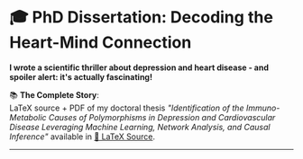 # 🎓 PhD Dissertation: Decoding the Heart-Mind Connection 

**I wrote a scientific thriller about depression and heart disease - and spoiler alert: it's actually fascinating!**  

📚 **The Complete Story**:  
LaTeX source + PDF of my doctoral thesis *"Identification of the Immuno-Metabolic Causes of Polymorphisms in Depression and Cardiovascular Disease Leveraging Machine Learning, Network Analysis, and Causal Inference"* available in [📜 LaTeX Source]([https://www.overleaf.com/project/681dce4655cb98df57210e1f](https://www.overleaf.com/read/pbmmwhhpfxhr#819dd9)).  

---
